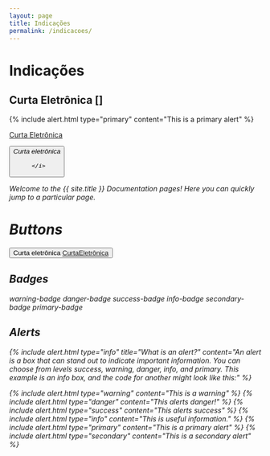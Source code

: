 ```yaml
---
layout: page
title: Indicações
permalink: /indicacoes/
---
```


# Indicações


## Curta Eletrônica []
{% include alert.html type="primary" content="This is a primary alert" %}

[Curta Eletrônica](curtaeletronica.wordpress.com.br)


<button class="btn btn-danger">
     <i class="fab fa-youtube">
     Curta eletrônica

     </i>
</button>

Welcome to the {{ site.title }} Documentation pages! Here you can quickly jump to a
particular page.

# Buttons

<button class="btn btn-danger">
     Curta eletrônica
     <i class="fab fa-youtube"></i>
     <a href="www.google.com" color="red">CurtaEletrônica</a>
</button>

<!--<button class="btn btn-success">
     <i class="fab fa-youtube"></i>
     .btn-success
</button>
<button class="btn btn-info">.btn-info</button>
<button class="btn btn-secondary">.btn-secondary</button>
<button class="btn btn-primary">.btn-primary</button>
<button class="btn btn-danger">.btn-danger</button>
<button class="btn btn-warning">.btn-warning</button>-->

## Badges


<span class="badge badge-warning">warning-badge</span>
<span class="badge badge-danger">danger-badge</span>
<span class="badge badge-success">success-badge</span>
<span class="badge badge-info">info-badge</span>
<span class="badge badge-secondary">secondary-badge</span>
<span class="badge badge-primary">primary-badge</span>

## Alerts

{% include alert.html
  type="info"
  title="What is an alert?"
  content="An alert is a box that can stand out to indicate important information. You can choose from levels success, warning, danger, info, and primary. This example is an info box, and the code for another might look like this:"
%}


{% include alert.html type="warning" content="This is a warning" %}
{% include alert.html type="danger" content="This alerts danger!" %}
{% include alert.html type="success" content="This alerts success" %}
{% include alert.html type="info" content="This is useful information." %}
{% include alert.html type="primary" content="This is a primary alert" %}
{% include alert.html type="secondary" content="This is a secondary alert" %}
